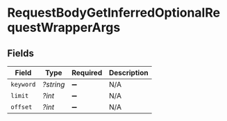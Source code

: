 # RequestBodyGetInferredOptionalRequestWrapperArgs


## Fields

| Field              | Type               | Required           | Description        |
| ------------------ | ------------------ | ------------------ | ------------------ |
| `keyword`          | *?string*          | :heavy_minus_sign: | N/A                |
| `limit`            | *?int*             | :heavy_minus_sign: | N/A                |
| `offset`           | *?int*             | :heavy_minus_sign: | N/A                |